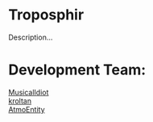 Troposphir
==========
Description...    


Development Team: 
==========
[MusicalIdiot](http://www.github.com/MusicalIdiot)    
[kroltan](http://www.github.com/kroltan)    
[AtmoEntity](http://www.github.com/AtmoEntity)
